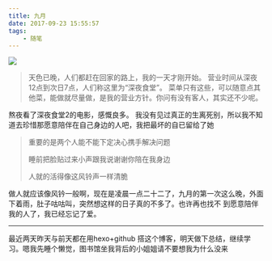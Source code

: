 ```yaml
---
title: 九月
date: 2017-09-23 15:55:57
tags:
	- 随笔
---
```




![](http://blogs.c.yimg.jp/res/blog-0f-9f/mitsounob/folder/777168/15/32780715/img_0)

> 天色已晚，人们都赶在回家的路上，我的一天才刚开始。 营业时间从深夜12点到次日7点，人们称这里为“深夜食堂”。 菜单只有这些，可以随意点其他菜，能做就尽量做，是我的营业方针。你问有没有客人，其实还不少呢。

<!--more-->

熬夜看了深夜食堂2的电影，感慨良多。
我没有见过真正的生离死别，所以我不知道去珍惜那愿意陪伴在自己身边的人吧，我把最坏的自已留给了她

> 重要的是两个人能不能下定决心携手解决问题       
>
> 睡前把脸贴过来小声跟我说谢谢你陪在我身边
>
> 人就的活得像这风铃声一样清脆

做人就应该像风钤一般啊，现在是凌晨一点二十二了，九月的第一次这么晚，外面下着雨，肚子咕咕叫，突然想这样的日子真的不多了。也许再也找不
到愿意陪伴我的人了，我已经忘记了爱。

------



最近两天昨天与前天都在用hexo+github 搭这个博客，明天做下总结，继续学习。嗯我先睡个懒觉，图书馆坐我背后的小姐姐请不要想我为什么没来

